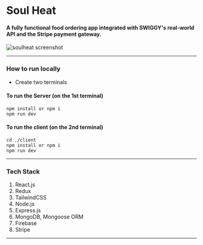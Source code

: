 # Soul Heat

#### A fully functional food ordering app integrated with SWIGGY's real-world API and the Stripe payment gateway.

![soulheat screenshot](https://muralikrishnan.vercel.app/assets/soulheat-CM-7Mate.png)

---

### How to run locally

- Create two terminals

#### To run the Server (on the 1st terminal)

```
npm install or npm i
npm run dev
```

#### To run the client (on the 2nd terminal)

```
cd ./client
npm install or npm i
npm run dev
```

---

### Tech Stack

1. React.js
2. Redux
3. TailwindCSS
4. Node.js
5. Express.js
6. MongoDB, Mongoose ORM
7. Firebase
8. Stripe

---
